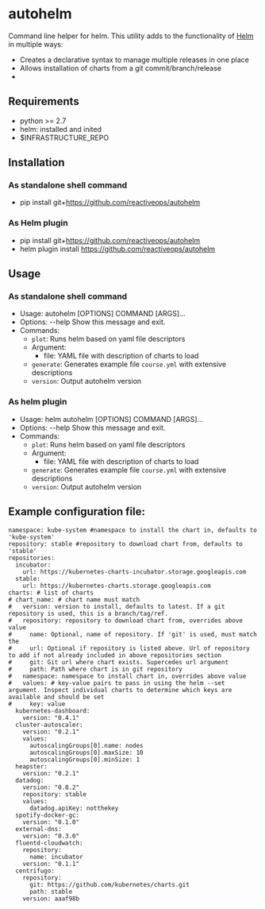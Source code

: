 
# autohelm

Command line helper for helm.
This utility adds to the functionality of [Helm](https://github.com/kubernetes/helm) in multiple ways:
* Creates a declarative syntax to manage multiple releases in one place
* Allows installation of charts from a git commit/branch/release
* 

## Requirements
- python >= 2.7
- helm: installed and inited
- $INFRASTRUCTURE_REPO

## Installation
### As standalone shell command
- pip install git+https://github.com/reactiveops/autohelm
### As Helm plugin
- pip install git+https://github.com/reactiveops/autohelm
- helm plugin install https://github.com/reactiveops/autohelm

## Usage
### As standalone shell command
- Usage: autohelm [OPTIONS] COMMAND [ARGS]...
- Options:
    --help  Show this message and exit.
- Commands:
  * `plot`: Runs helm based on yaml file descriptors
  * Argument:
    - file: YAML file with description of charts to load
  * `generate`: Generates example file `course.yml` with extensive descriptions
  * `version`: Output autohelm version
### As helm plugin
- Usage: helm autohelm [OPTIONS] COMMAND [ARGS]...
- Options:
    --help  Show this message and exit.
- Commands:
  * `plot`: Runs helm based on yaml file descriptors
  * Argument:
    - file: YAML file with description of charts to load
  * `generate`: Generates example file `course.yml` with extensive descriptions
  * `version`: Output autohelm version

## Example configuration file:
```
namespace: kube-system #namespace to install the chart in, defaults to 'kube-system'
repository: stable #repository to download chart from, defaults to 'stable'
repositories:
  incubator:
    url: https://kubernetes-charts-incubator.storage.googleapis.com
  stable:
    url: https://kubernetes-charts.storage.googleapis.com
charts: # list of charts
# chart_name: # chart name must match 
#   version: version to install, defaults to latest. If a git repository is used, this is a branch/tag/ref.
#   repository: repository to download chart from, overrides above value
#     name: Optional, name of repository. If 'git' is used, must match the 
#     url: Optional if repository is listed above. Url of repository to add if not already included in above repositories section
#     git: Git url where chart exists. Supercedes url argument
#     path: Path where chart is in git repository
#   namespace: namespace to install chart in, overrides above value
#   values: # key-value pairs to pass in using the helm --set argument. Inspect individual charts to determine which keys are available and should be set
#     key: value 
  kubernetes-dashboard:
    version: "0.4.1"
  cluster-autoscaler:
    version: "0.2.1"
    values:
      autoscalingGroups[0].name: nodes
      autoscalingGroups[0].maxSize: 10
      autoscalingGroups[0].minSize: 1
  heapster:
    version: "0.2.1"
  datadog:
    version: "0.8.2"
    repository: stable
    values:
      datadog.apiKey: notthekey
  spotify-docker-gc:
    version: "0.1.0"
  external-dns:
    version: "0.3.0"
  fluentd-cloudwatch:
    repository:
      name: incubator
    version: "0.1.1"
  centrifugo: 
    repository:
      git: https://github.com/kubernetes/charts.git
      path: stable
    version: aaaf98b

```
